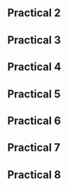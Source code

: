 ## Practical 2
## Practical 3
## Practical 4
## Practical 5
## Practical 6
## Practical 7
## Practical 8
